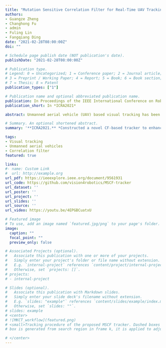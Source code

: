 ```yaml
---
title: "Mutation Sensitive Correlation Filter for Real-Time UAV Tracking with Adaptive Hybrid Label"
authors:
- Guangze Zheng
- Changhong Fu
- admin
- Fuling Lin
- Fangqiang Ding
date: "2021-02-28T08:00:00Z"
doi: ""

# Schedule page publish date (NOT publication's date).
publishDate: "2021-02-28T08:00:00Z"

# Publication type.
# Legend: 0 = Uncategorized; 1 = Conference paper; 2 = Journal article;
# 3 = Preprint / Working Paper; 4 = Report; 5 = Book; 6 = Book section;
# 7 = Thesis; 8 = Patent
publication_types: ["1"]

# Publication name and optional abbreviated publication name.
publication: In Proceedings of the IEEE International Conference on Robotics and Automation (ICRA), Xi'an, China, pp.503-509, 2021.
publication_short: In *ICRA2021*

abstract: Unmanned aerial vehicle (UAV) based visual tracking has been confronted with numerous challenges, e.g., object motion and occlusion. These challenges generally bring about target appearance mutations and cause tracking failure. However, most prevalent discriminative correlation filter (DCF) based trackers are insensitive to target mutations due to a predefined label, which concentrates on merely the centre of the target. Meanwhile, appearance mutations incited by occlusion or similar objects commonly lead to inevitable learning of erroneous information. To cope with appearance mutations, this paper proposes a novel DCF-based method to enhance the sensitivity and resistance to mutations with an adaptive hybrid label, i.e., MSCF. The ideal label is optimized jointly with the correlation filter and remains consistent with the previous label. Meanwhile, a novel measurement of mutations called mutation threat factor (MTF) is applied to correct the label dynamically. Through the revision of label into hybrid shape, MSCF can demonstrate preferable adaptability during appearance mutations. Considerable experiments are conducted on widely used UAV benchmarks. Results manifest the performance of MSCF tracker surpassing other 26 state-ofthe-art DCF-based and deep-based trackers. With a real-time speed of ~ 38 frames/s, the proposed approach is sufficient for UAV tracking commissions.

# Summary. An optional shortened abstract.
summary: '**ICRA2021.** *Constructed a novel CF-based tracker to enhance the sensitivity and resistance to mutations with an adaptive hybrid label.*'

tags:
- Visual tracking
- Unmanned aerial vehicles
- Correlation filter
featured: true

links:
#- name: Custom Link
#  url: http://example.org
url_pdf: https://ieeexplore.ieee.org/document/9561931
url_code: https://github.com/vision4robotics/MSCF-tracker
url_dataset: ''
url_poster: ''
url_project: ''
url_slides: ''
url_source: ''
url_video: https://youtu.be/4EPGBCuatxU

# Featured image
# To use, add an image named `featured.jpg/png` to your page's folder. 
image:
  caption: ""
  focal_point: ""
  preview_only: false

# Associated Projects (optional).
#   Associate this publication with one or more of your projects.
#   Simply enter your project's folder or file name without extension.
#   E.g. `internal-project` references `content/project/internal-project/index.md`.
#   Otherwise, set `projects: []`.
# projects:
# - internal-project

# Slides (optional).
#   Associate this publication with Markdown slides.
#   Simply enter your slide deck's filename without extension.
#   E.g. `slides: "example"` references `content/slides/example/index.md`.
#   Otherwise, set `slides: ""`.
# slides: example
# <center>
# ![MKCT_workflow](featured.png)
# <small>Tracking procedure of the proposed MSCF tracker. Dashed boxes denote the variables to be solved in the main regression. As MTF in the red
# box is generated from search region in frame k, it is applied to adjust the altitude value of the cruciform pedestal.</small>

# </center>
---
```




